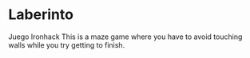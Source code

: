 # Laberinto
Juego Ironhack
This is a maze game where you have to avoid touching walls while you try getting to finish.
